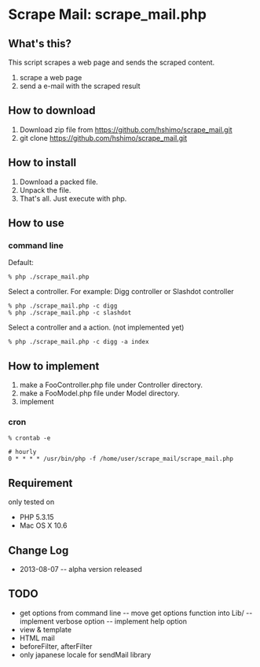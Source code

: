 # Scrape Mail: scrape_mail.php

## What's this?

This script scrapes a web page and sends the scraped content.

1. scrape a web page
2. send a e-mail with the scraped result

## How to download

1. Download zip file from https://github.com/hshimo/scrape_mail.git
2. git clone https://github.com/hshimo/scrape_mail.git


## How to install

1. Download a packed file.
2. Unpack the file.
3. That's all. Just execute with php.


## How to use

### command line

Default:

```
% php ./scrape_mail.php
```

Select a controller. For example: Digg controller or Slashdot controller

```
% php ./scrape_mail.php -c digg
% php ./scrape_mail.php -c slashdot
```

Select a controller and a action. (not implemented yet)

```
% php ./scrape_mail.php -c digg -a index
```

## How to implement

1. make a FooController.php file under Controller directory.
2. make a FooModel.php file under Model directory.
3. implement

### cron

```
% crontab -e
```

```
# hourly
0 * * * * /usr/bin/php -f /home/user/scrape_mail/scrape_mail.php
```

## Requirement

only tested on

- PHP 5.3.15
- Mac OS X 10.6

## Change Log

- 2013-08-07
-- alpha version released


## TODO

- get options from command line
-- move get options function into Lib/
-- implement verbose option
-- implement help option
- view & template
- HTML mail
- beforeFilter, afterFilter
- only japanese locale for sendMail library
